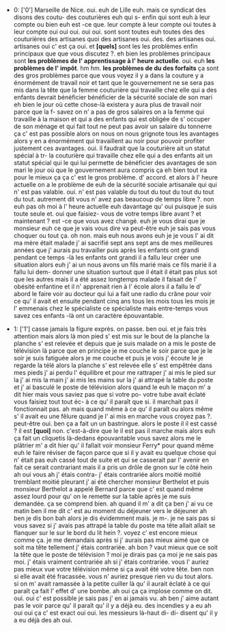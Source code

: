  * 0: ['0']
	Marseille de Nice.
	 oui.
	 euh de Lille euh.
	 mais ce syndicat des disons des coutu- des couturières euh qui s- enfin qui sont euh à leur compte ou bien euh est -ce que.
	 leur compte à leur compte oui toutes à leur compte oui oui oui.
	 oui oui.
	 sont sont toutes euh toutes des des couturières des artisanes quoi des artisanes oui.
	 des.
	 des artisanes oui.
	 artisanes oui c' est ça oui.
	 et **[quels]** sont les les problèmes enfin principaux que que vous discutez ?.
	 eh bien les problèmes principaux sont **les problèmes de l' apprentissage à l' heure actuelle**.
	 oui.
	 euh **les problèmes de l' impôt**.
	 hm hm.
	 **les problèmes de du des forfaits** ça sont des gros problèmes parce que vous voyez il y a dans la couture y a énormément de travail noir et tant que le gouvernement ne se sera pas mis dans la tête que la femme couturière qui travaille chez elle qui a des enfants devrait bénéficier bénéficier de la sécurité sociale de son mari eh bien le jour où cette chose-là existera y aura plus de travail noir parce que la f- savez on n' a pas de gros salaires on a la femme qui travaille à la maison et qui a des enfants qui est obligée de s' occuper de son ménage et qui fait tout ne peut pas avoir un salaire du tonnerre ça c' est pas possible alors on nous on nous grignote tous les avantages alors y en a énormément qui travaillent au noir pour pouvoir profiter justement ces avantages.
	 oui.
	 il faudrait que la couturière ait un statut spécial à tr- la couturière qui travaille chez elle qui a des enfants ait un statut spécial qui le qui lui permette de bénéficier des avantages de son mari le jour où que le gouvernement aura compris ça eh bien tout ira pour le mieux ça ça c' est le gros problème.
	 d' accord.
	 et alors à l' heure actuelle on a le problème de euh de la sécurité sociale artisanale qui qui n' est pas valable.
	 oui.
	 n' est pas valable du tout du tout du tout du tout du tout.
	 autrement dit vous n' avez pas beaucoup de temps libre ?.
	 non euh pas oh moi à l' heure actuelle euh davantage qu' oui puisque je suis toute seule et.
	 oui que faisiez- vous de votre temps libre avant ? et maintenant ? est -ce que vous avez changé.
	 euh je vous dirai que je monsieur euh ce que je vais vous dire va peut-être euh je sais pas vous choquer ou tout ça.
	 oh non.
	 mais euh nous avons euh je je vous l' ai dit ma mère était malade j' ai sacrifié sept ans sept ans de mes meilleures années que j' aurais pu travailler puis après les enfants ont grandi pendant ce temps -là les enfants ont grandi il a fallu leur créer une situation alors euh j' ai un nous avons un fils marié mais ce fils marié il a fallu lui dem- donner une situation surtout que il était il était pas plus sot que les autres mais il a été assez longtemps malade il faisait de l' obésité enfantine et il n' apprenait rien à l' école alors il a fallu le d' abord le faire voir au docteur qui lui a fait une radio du crâne pour voir ce qu' il avait et ensuite pendant cinq ans tous les mois tous les mois je l' emmenais chez le spécialiste ce spécialiste mais entre-temps vous savez ces enfants -là ont un caractère épouvantable.
	
 * 1: ['1']
	casse jamais la figure exprès.
	 on passe.
	 ben oui.
	 et je fais très attention mais alors là mon pied s' est mis sur le bout de la planche la planche s' est relevée et depuis que je suis malade on a mis le poste de télévision là parce que en principe je me couche le soir parce que je le soir je suis fatiguée alors je me couche et puis je vois j' écoute le je regarde la télé alors la planche s' est relevée elle s' est empêtrée dans mes pieds j' ai perdu l' équilibre et pour me rattraper j' ai mis le pied sur la j' ai mis la main j' ai mis les mains sur la j' ai attrapé la table du poste et j' ai basculé le poste de télévision alors quand le euh le maçon m' a dit hier mais vous saviez pas que si votre po- votre tube avait éclaté vous faisiez tout tout éc- à ce qu' il paraît que si.
	 il marchait pas il fonctionnait pas.
	 ah mais quand même à ce qu' il paraît ou alors même s' il avait eu une fêlure quand je l' ai mis en marche vous croyez pas ?.
	 peut-être oui.
	 ben ça a fait un un bastringue.
	 alors le poste il il est cassé ? il est **[quoi]** non.
	 c'est-à-dire que le il est pas il marche mais alors euh ça fait un cliquetis là-dedans épouvantable vous savez alors me le plâtrier m' a dit hier qu' il fallait voir monsieur Ferry* pour quand même euh le faire réviser de façon parce que si il y avait eu quelque chose qui n' était pas euh cassé tout de suite et qui se casserait par l' avenir en fait ce serait contrariant mais il a pris un drôle de gnon sur le côté hein ah oui vous ah j' étais contra- j' étais contrariée alors moitié moitié tremblant moitié pleurant j' ai été chercher monsieur Berthelot et puis monsieur Berthelot a appelé Bernard parce que c' est quand même assez lourd pour qu' on le remette sur la table après je me suis demandée.
	 ça se comprend bien.
	 ah quand il m' a dit ça ben j' ai vu ce matin ben il me dit c' est au moment du déjeuner vers le déjeuner ah ben je dis bon bah alors je dis évidemment mais.
	 je m-.
	 je ne sais pas si vous savez si j' avais pas attrapé la table du poste ma tête allait allait se flanquer sur le sur le bord du lit hein ?.
	 voyez c' est encore mieux comme ça.
	 je me demandais après si j' aurais pas mieux aimé que ce soit ma tête tellement j' étais contrariée.
	 ah bon ? vaut mieux que ce soit la tête que le poste de télévision ? moi je dirais pas ça moi je ne sais pas moi.
	 j' étais vraiment contrariée ah si j' étais contrariée.
	 vous l' auriez pas mieux vue votre télévision même si ça avait été votre tête.
	 ben non si elle avait été fracassée.
	 vous n' auriez presque rien vu du tout alors.
	 si on m' avait ramassée à la petite cuiller là qu' il aurait éclaté à ce qui paraît ça fait l' effet d' une bombe.
	 ah oui ça ça implose comme on dit.
	 oui.
	 oui c' est possible je sais pas j' en ai jamais vu.
	 ah ben j' aime autant pas le voir parce qu' il paraît qu' il y a déjà eu.
	 des incendies y a eu ah oui oui ça c' est exact oui oui.
	 les messieurs là-haut di- di- disent qu' il y a eu déjà des ah oui.
	
